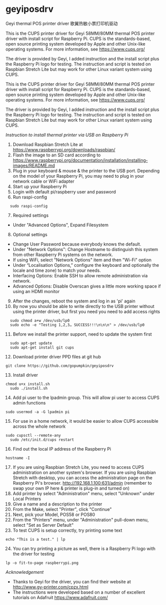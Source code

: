 # geyiposdrv
Geyi thermal POS printer driver 歌翼热敏小票打印机驱动

This is the CUPS printer driver for Geyi 58MM/80MM thermal POS printer driver with install script for Raspberry Pi.  CUPS is the standards-based, open source printing system developed by Apple and other Unix-like operating systems.  For more information, see https://www.cups.org/

The driver is provided by Geyi, I added instruction and the install script plus the Raspberry Pi logo for testing.  The instruction and script is tested on Raspbian Stretch Lite but may work for other Linux variant system using CUPS.

This is the CUPS printer driver for Geyi 58MM/80MM thermal POS printer driver with install script for Raspberry Pi.  CUPS is the standards-based, open source printing system developed by Apple and other Unix-like operating systems.  For more information, see https://www.cups.org/

The driver is provided by Geyi, I added instruction and the install script plus the Raspberry Pi logo for testing.  The instruction and script is tested on Raspbian Stretch Lite but may work for other Linux variant system using CUPS.

*Instruction to install thermal printer via USB on Raspberry Pi*
 
1.	Download Raspbian Stretch Lite at https://www.raspberrypi.org/downloads/raspbian/
2.	Flash the image to an SD card according to https://www.raspberrypi.org/documentation/installation/installing-images/README.md
3.	Plug in your keyboard & mouse & the printer to the USB port.  Depending on the model of your Raspberry Pi, you may need to plug in your network cable or WiFi adapter
4.	Start up your Raspberry Pi
5.	Login with default pi/raspberry user and password
6.	Run raspi-config
```
  sudo raspi-config
```
7.	Required settings
  -	Under "Advanced Options", Expand Filesystem
8.	Optional settings
  -	Change User Password because everybody knows the default. 
  -	Under "Network Options": Change Hostname to distinguish this system from other Raspberry Pi systems on the network. 
  -	If using WiFi, select "Network Options" item and then "Wi-Fi" option
  -	Under “Localisation Options,” configure the keyboard and optionally the locale and time zone) to match your needs.
  -	Interfacing Options: Enable SSH to allow remote administration via network. 
  -	Advanced Options: Disable Overscan gives a little more working space if using an HDMI monitor
9.	After the changes, reboot the system and log in as 'pi' again
10.	By now you should be able to write directly to the USB printer without using the printer driver, but first you need you need to add access rights
```
  sudo chmod a+w /dev/usb/lp0
  sudo echo -e "Testing 1,2,3… SUCCESS!!!\n\n\n" > /dev/usb/lp0
```
11.	Before we install the printer support, need to update the system first
```
  sudo apt-get update
  sudo apt-get install git cups
```
12.	Download printer driver PPD files at git hub
```
git clone https://github.com/gopumpkin/geyiposdrv
```
13.	Install driver
```
chmod u+x install.sh
  sudo ./install.sh
```
14.	Add pi user to the lpadmin group.  This will allow pi user to access CUPS admin functions
```
sudo usermod -a -G lpadmin pi
```
15.	For use in a home network, it would be easier to allow CUPS accessible across the whole network
```
sudo cupsctl --remote-any
  sudo /etc/init.d/cups restart
```
16.	Find out the local IP address of the Raspberry Pi
```
hostname -I
```
17.	If you are using Raspbian Stretch Lite, you need to access CUPS administration on another system's browser.  If you are using Raspbian Stretch with desktop, you can access the administration page on the Raspberry Pi's browser.
http://192.168.1.100:631/admin (remember to swap your own IP here & printer is plug-in and turned on)
18.	Add printer by select "Administration" menu, select "Unknown" under Local Printers
19.	Give a name and a description to the printer
20.	From the Make, select "Printer", click "Continue"
21.	Next, pick your Model, POS58 or POS80
22.	From the "Printers" menu, under "Administration" pull-down menu, select "Set as Server Default"
23.	To test CUPS is setup correctly, try printing some text
```
echo "This is a test." | lp
```
24.	You can try printing a picture as well, there is a Raspberry Pi logo with the driver for testing
```
lp -o fit-to-page raspberrypi.png
``` 
 
*Acknowledgement*
- Thanks to Geyi for the driver, you can find their website at http://www.gy-printer.com/cpzx.html
- The instructions were developed based on a number of excellent tutorials on Adafruit https://www.adafruit.com/


